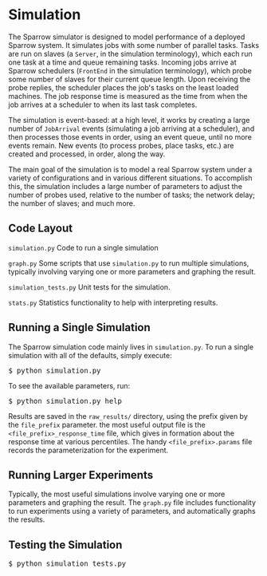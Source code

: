 Simulation
================================

The Sparrow simulator is designed to model performance of a deployed Sparrow system.  It simulates jobs with some number of parallel tasks.  Tasks are run on slaves (a `Server`, in the simulation terminology), which each run one task at a time and queue remaining tasks.  Incoming jobs arrive at Sparrow schedulers (`FrontEnd` in the simulation terminology), which probe some number of slaves for their current queue length.  Upon receiving the probe replies, the scheduler places the job's tasks on the least loaded machines.  The job response time is measured as the time from when the job arrives at a scheduler to when its last task completes.

The simulation is event-based: at a high level, it works by creating a large number of `JobArrival` events (simulating a job arriving at a scheduler), and then processes those events in order, using an event queue, until no more events remain.  New events (to process probes, place tasks, etc.) are created and processed, in order, along the way.

The main goal of the simulation is to model a real Sparrow system under a variety of configurations and in various different situations.  To accomplish this, the simulation includes a large number of parameters to adjust the number of probes used, relative to the number of tasks; the network delay; the number of slaves; and much more.

Code Layout
-------------------------
`simulation.py` Code to run a single simulation

`graph.py` Some scripts that use `simulation.py` to run multiple simulations, typically involving varying one or more parameters and graphing the result.

`simulation_tests.py` Unit tests for the simulation.

`stats.py` Statistics functionality to help with interpreting results.

Running a Single Simulation
-------------------------

The Sparrow simulation code mainly lives in `simulation.py`.  To run a single simulation with all of the defaults, simply execute:

<pre>
$ python simulation.py
</pre>

To see the available parameters, run:

<pre>
$ python simulation.py help
</pre>

Results are saved in the `raw_results/` directory, using the prefix given by the `file_prefix` parameter.  the most useful output file is the `<file_prefix>_response_time` file, which gives in formation about the response time at various percentiles.  The handy `<file_prefix>.params` file records the parameterization for the experiment.

Running Larger Experiments
-------------------------
Typically, the most useful simulations involve varying one or more parameters and graphing the result.  The `graph.py` file includes functionality to run experiments using a variety of parameters, and automatically graphs  the results.

Testing the Simulation
-------------------------
<pre>
$ python simulation_tests.py
</pre>
